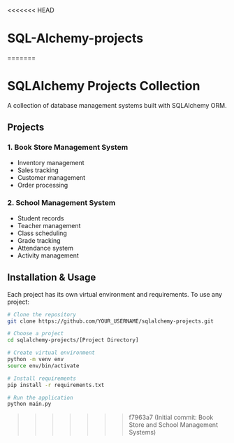 <<<<<<< HEAD
# SQL-Alchemy-projects
=======
# SQLAlchemy Projects Collection

A collection of database management systems built with SQLAlchemy ORM.

## Projects

### 1. Book Store Management System
- Inventory management
- Sales tracking
- Customer management
- Order processing

### 2. School Management System
- Student records
- Teacher management
- Class scheduling
- Grade tracking
- Attendance system
- Activity management

## Installation & Usage

Each project has its own virtual environment and requirements. To use any project:

```bash
# Clone the repository
git clone https://github.com/YOUR_USERNAME/sqlalchemy-projects.git

# Choose a project
cd sqlalchemy-projects/[Project Directory]

# Create virtual environment
python -m venv env
source env/bin/activate

# Install requirements
pip install -r requirements.txt

# Run the application
python main.py
```
>>>>>>> f7963a7 (Initial commit: Book Store and School Management Systems)
